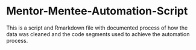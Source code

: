 # Mentor-Mentee-Automation-Script
This is a script and Rmarkdown file with documented process of how the data was cleaned and the code segments used to achieve the automation process.
